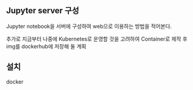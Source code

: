 Jupyter server 구성
---

Jupyter notebook을 서버에 구성하여 web으로 이용하는 방법을 적어본다.

추가로 지금부터 나중에 Kubernetes로 운영할 것을 고려하여 Container로 제작 후 img를 dockerhub에 저장해 둘 계획

설치 
---
docker 
